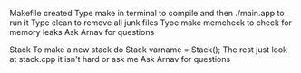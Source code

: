 

Makefile created
Type make in terminal to compile and then ./main.app to run it
Type clean to remove all junk files 
Type make memcheck to check for memory leaks
Ask Arnav for questions


Stack
To make a new stack do
Stack varname = Stack();
The rest just look at stack.cpp it isn't hard or ask me
Ask Arnav for questions